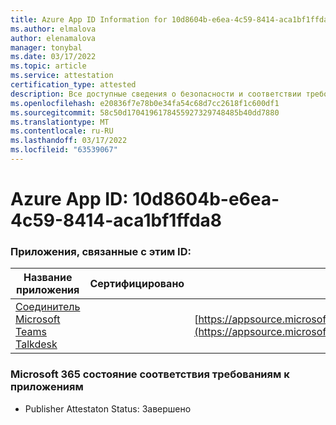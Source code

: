 ```yaml
---
title: Azure App ID Information for 10d8604b-e6ea-4c59-8414-aca1bf1ffda8
ms.author: elmalova
author: elenamalova
manager: tonybal
ms.date: 03/17/2022
ms.topic: article
ms.service: attestation
certification_type: attested
description: Все доступные сведения о безопасности и соответствии требованиям для 10d8604b-e6ea-4c59-8414-aca1bf1ffda8.
ms.openlocfilehash: e20836f7e78b0e34fa54c68d7cc2618f1c600df1
ms.sourcegitcommit: 58c50d1704196178455927329748485b40dd7880
ms.translationtype: MT
ms.contentlocale: ru-RU
ms.lasthandoff: 03/17/2022
ms.locfileid: "63539067"
---
```

# <a name="azure-app-id-10d8604b-e6ea-4c59-8414-aca1bf1ffda8"></a>Azure App ID: 10d8604b-e6ea-4c59-8414-aca1bf1ffda8


### <a name="apps-associated-with-this-id"></a>Приложения, связанные с этим ID:
| **Название приложения** | **Сертифицировано** | **Просмотр в AppSource** |
|--------------|---------------|-----------------------|
| [Соединитель Microsoft Teams Talkdesk](../forward/talkdeskinc1579824950513.talkdesk_for_teams.md) |  | [https://appsource.microsoft.com/product/office/talkdeskinc1579824950513.talkdesk_for_teams](https://appsource.microsoft.com/product/office/talkdeskinc1579824950513.talkdesk_for_teams) |

### <a name="microsoft-365-app-compliance-status"></a>Microsoft 365 состояние соответствия требованиям к приложениям
- Publisher Attestaton Status: Завершено
